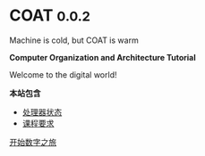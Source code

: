 <!-- _coverpage.md -->


# COAT <small>0.0.2</small>

Machine is cold, but COAT is warm

**Computer Organization and Architecture Tutorial**

Welcome to the digital world!

**本站包含**

- [处理器状态](/module/Cache)
- [课程要求](grading)

[开始数字之旅](#写在前面)